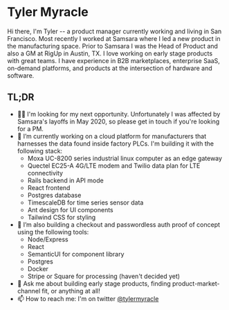**Tyler Myracle**
==================

Hi there, I'm Tyler -- a product manager currently working and living in San Francisco. Most recently I worked at Samsara where I led a new product in the manufacturing space. Prior to Samsara I was the Head of Product and also a GM at RigUp in Austin, TX. I love working on early stage products with great teams. I have experience in B2B marketplaces, enterprise SaaS, on-demand platforms, and products at the intersection of hardware and software.   
  
  
**TL;DR**
---------

- 🕵️‍♂️ I'm looking for my next opportunity. Unfortunately I was affected by Samsara's layoffs in May 2020, so please get in touch if you're looking for a PM.
- 🔭 I’m currently working on a cloud platform for manufacturers that harnesses the data found inside factory PLCs. I'm building it with the following stack:
  * Moxa UC-8200 series industrial linux computer as an edge gateway
  * Quectel EC25-A 4G/LTE modem and Twilio data plan for LTE connectivity
  * Rails backend in API mode
  * React frontend
  * Postgres database
  * TimescaleDB for time series sensor data
  * Ant design for UI components
  * Tailwind CSS for styling
- 🔨 I’m also building a checkout and passwordless auth proof of concept using the following tools:
  * Node/Express
  * React
  * SemanticUI for component library
  * Postgres
  * Docker
  * Stripe or Square for processing (haven't decided yet)
- 💬 Ask me about building early stage products, finding product-market-channel fit, or anything at all!
- 📫 How to reach me: I'm on twitter [@tylermyracle](https://tmm.sh/twitter)

<!--
**tmyracle/tmyracle** is a ✨ _special_ ✨ repository because its `README.md` (this file) appears on your GitHub profile.

Here are some ideas to get you started:

- 🔭 I’m currently working on ...
- 🌱 I’m currently learning ...
- 👯 I’m looking to collaborate on ...
- 🤔 I’m looking for help with ...
- 💬 Ask me about ...
- 📫 How to reach me: ...
- 😄 Pronouns: ...
- ⚡ Fun fact: ...
-->
